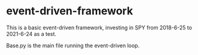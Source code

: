 # event-driven-framework
This is a basic event-driven framework, investing in SPY from 2018-6-25 to 2021-6-24 as a test.

Base.py is the main file running the event-driven loop.
